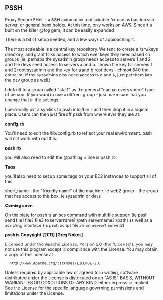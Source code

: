  PSSH
---

Proxy Secure SHell - a SSH automation tool suitable for use as bastion ssh server, or general hand holder. At this time, only works on AWS. Since it's built on the killer @fog gem, it can be easily expanded.

There is a bit of setup needed, and a few ways of approaching it.

The most scaleable is a central key repository. We tend to create a /srv/keys directory, and grant folks access to which ever keys they need based on groups (ie, perhaps the sysadmin group needs access to servers 1 and 2, and the devs need access to servers a and b. chown the key for servers 1 and 2 root:sysadmin and the key for a and b root:devs - chmod 640 the entire lot. If the sysadmins also need access to a and b, just put them into the dev group as well.)

I default to a group called "staff" as the general "can go everywhere" type of person. If you want to use a diffrent group - just make sure that you change that in the settings.

I personally put a symlink to pssh into /bin - and then drop it in a logical place. Users can then just fire off pssh from where ever they are at.

**config.rb**

You'll need to edit the /lib/config.rb to reflect your real environment. pssh will not work with out this.

**pssh.rb**

you will also need to edit the @pathing = line in pssh.rb.

**Tags**

you'll also need to set up some tags on your EC2 instances to support all of this.

short_name - the "friendly name" of the machine. ie web2
group - the group that has access to this box. ie sysadmin or devs

**Coming soon:**

On the plate for pssh is an scp command with multifile support (ie pssh send file1 file2 file3 to servername1:/path servername2:/path) as well as a scripting interface (ie pssh script file.sh on server1 server2)




**pssh is Copyright [2011] [Greg Nokes]**

  Licensed under the Apache License, Version 2.0 (the "License");
  you may not use this program except in compliance with the License.
  You may obtain a copy of the License at

      http://www.apache.org/licenses/LICENSE-2.0

  Unless required by applicable law or agreed to in writing, software
  distributed under the License is distributed on an "AS IS" BASIS,
  WITHOUT WARRANTIES OR CONDITIONS OF ANY KIND, either express or implied.
  See the License for the specific language governing permissions and
  limitations under the License.
